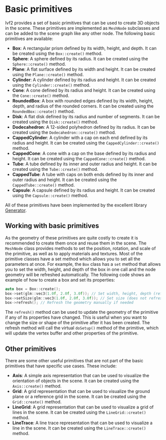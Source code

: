 # Basic primitives

Ivf2 provides a set of basic primitives that can be used to create 3D objects in the scene. These primitives are implemented as `MeshNode` subclasses and can be added to the scene graph like any other node. The following basic primitives are available:

- **Box**: A rectangular prism defined by its width, height, and depth. It can be created using the `Box::create()` method.
- **Sphere**: A sphere defined by its radius. It can be created using the `Sphere::create()` method.
- **Plane**: A flat surface defined by its width and height. It can be created using the `Plane::create()` method.
- **Cylinder**: A cylinder defined by its radius and height. It can be created using the `Cylinder::create()` method.
- **Cone**: A cone defined by its radius and height. It can be created using the `Cone::create()` method.
- **RoundedBox**: A box with rounded edges defined by its width, height, depth, and radius of the rounded corners. It can be created using the `RoundedBox::create()` method.
- **Disk**: A flat disk defined by its radius and number of segments. It can be created using the `Disk::create()` method.
- **Dodecahedron**: A 12-sided polyhedron defined by its radius. It can be created using the `Dodecahedron::create()` method.
- **CappedCylinder**: A cylinder with a cap on each end defined by its radius and height. It can be created using the `CappedCylinder::create()` method.
- **CappedCone**: A cone with a cap on the base defined by its radius and height. It can be created using the `CappedCone::create()` method.
- **Tube**: A tube defined by its inner and outer radius and height. It can be created using the `Tube::create()` method.
- **CappedTube**: A tube with caps on both ends defined by its inner and outer radius and height. It can be created using the `CappedTube::create()` method.
- **Capsule**: A capsule defined by its radius and height. It can be created using the `Capsule::create()` method.

All of these primitives have been implemented by the excellent library [Generator](https://github.com/ilmola/generator). 

## Working with basic primitives

As the geometry of these primitives are quite costly to create it is recommended to create them once and reuse them in the scene. The `MeshNode` class provides methods to set the position, rotation, and scale of the primitive, as well as to apply materials and textures. Most of the primitive classes have a set method which allows you to set all the parameters at once. For example, the `Box` class has a `set` method that allows you to set the width, height, and depth of the box in one call and the node geometry will be refreshed automatically. The following code shows an example of how to create a box and set its properties:

```cpp
auto box = Box::create();
box->set(glm::vec3(1.0f, 2.0f, 3.0f)); // Set width, height, depth (refreshes automatically)
box->setSize(glm::vec3(1.0f, 2.0f, 3.0f)); // Set size (does not refresh automatically)
box->refresh(); // Refresh the geometry manually if needed
```

The `refresh()` method can be used to update the geometry of the primitive if any of its properties have changed. This is useful when you want to change the size or shape of the primitive after it has been created. The refresh method will call the virtual `doSetup()` method of the primitive, which will update the vertex buffer and other properties of the primitive.

## Other primitives

There are some other useful primitives that are not part of the basic primitives that have specific use cases. These include:

- **Axis**: A simple axis representation that can be used to visualize the orientation of objects in the scene. It can be created using the `Axis::create()` method.
- **Grid**: A grid representation that can be used to visualize the ground plane or a reference grid in the scene. It can be created using the `Grid::create()` method.
- **LineGrid**: A grid representation that can be used to visualize a grid of lines in the scene. It can be created using the `LineGrid::create()` method.
- **LineTrace**: A line trace representation that can be used to visualize a line in the scene. It can be created using the `LineTrace::create()` method.
